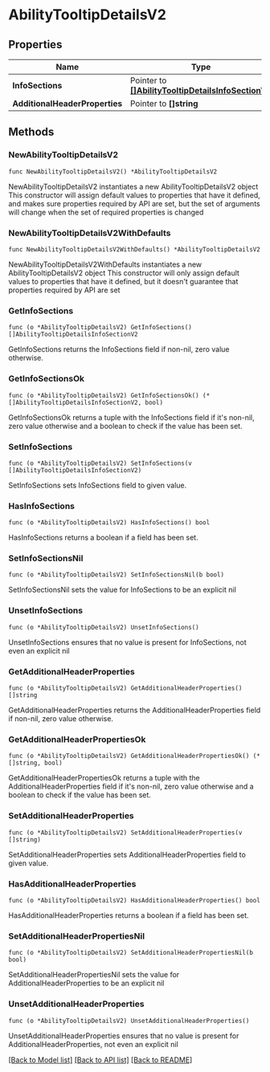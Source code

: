 # AbilityTooltipDetailsV2

## Properties

Name | Type | Description | Notes
------------ | ------------- | ------------- | -------------
**InfoSections** | Pointer to [**[]AbilityTooltipDetailsInfoSectionV2**](AbilityTooltipDetailsInfoSectionV2.md) |  | [optional] 
**AdditionalHeaderProperties** | Pointer to **[]string** |  | [optional] 

## Methods

### NewAbilityTooltipDetailsV2

`func NewAbilityTooltipDetailsV2() *AbilityTooltipDetailsV2`

NewAbilityTooltipDetailsV2 instantiates a new AbilityTooltipDetailsV2 object
This constructor will assign default values to properties that have it defined,
and makes sure properties required by API are set, but the set of arguments
will change when the set of required properties is changed

### NewAbilityTooltipDetailsV2WithDefaults

`func NewAbilityTooltipDetailsV2WithDefaults() *AbilityTooltipDetailsV2`

NewAbilityTooltipDetailsV2WithDefaults instantiates a new AbilityTooltipDetailsV2 object
This constructor will only assign default values to properties that have it defined,
but it doesn't guarantee that properties required by API are set

### GetInfoSections

`func (o *AbilityTooltipDetailsV2) GetInfoSections() []AbilityTooltipDetailsInfoSectionV2`

GetInfoSections returns the InfoSections field if non-nil, zero value otherwise.

### GetInfoSectionsOk

`func (o *AbilityTooltipDetailsV2) GetInfoSectionsOk() (*[]AbilityTooltipDetailsInfoSectionV2, bool)`

GetInfoSectionsOk returns a tuple with the InfoSections field if it's non-nil, zero value otherwise
and a boolean to check if the value has been set.

### SetInfoSections

`func (o *AbilityTooltipDetailsV2) SetInfoSections(v []AbilityTooltipDetailsInfoSectionV2)`

SetInfoSections sets InfoSections field to given value.

### HasInfoSections

`func (o *AbilityTooltipDetailsV2) HasInfoSections() bool`

HasInfoSections returns a boolean if a field has been set.

### SetInfoSectionsNil

`func (o *AbilityTooltipDetailsV2) SetInfoSectionsNil(b bool)`

 SetInfoSectionsNil sets the value for InfoSections to be an explicit nil

### UnsetInfoSections
`func (o *AbilityTooltipDetailsV2) UnsetInfoSections()`

UnsetInfoSections ensures that no value is present for InfoSections, not even an explicit nil
### GetAdditionalHeaderProperties

`func (o *AbilityTooltipDetailsV2) GetAdditionalHeaderProperties() []string`

GetAdditionalHeaderProperties returns the AdditionalHeaderProperties field if non-nil, zero value otherwise.

### GetAdditionalHeaderPropertiesOk

`func (o *AbilityTooltipDetailsV2) GetAdditionalHeaderPropertiesOk() (*[]string, bool)`

GetAdditionalHeaderPropertiesOk returns a tuple with the AdditionalHeaderProperties field if it's non-nil, zero value otherwise
and a boolean to check if the value has been set.

### SetAdditionalHeaderProperties

`func (o *AbilityTooltipDetailsV2) SetAdditionalHeaderProperties(v []string)`

SetAdditionalHeaderProperties sets AdditionalHeaderProperties field to given value.

### HasAdditionalHeaderProperties

`func (o *AbilityTooltipDetailsV2) HasAdditionalHeaderProperties() bool`

HasAdditionalHeaderProperties returns a boolean if a field has been set.

### SetAdditionalHeaderPropertiesNil

`func (o *AbilityTooltipDetailsV2) SetAdditionalHeaderPropertiesNil(b bool)`

 SetAdditionalHeaderPropertiesNil sets the value for AdditionalHeaderProperties to be an explicit nil

### UnsetAdditionalHeaderProperties
`func (o *AbilityTooltipDetailsV2) UnsetAdditionalHeaderProperties()`

UnsetAdditionalHeaderProperties ensures that no value is present for AdditionalHeaderProperties, not even an explicit nil

[[Back to Model list]](../README.md#documentation-for-models) [[Back to API list]](../README.md#documentation-for-api-endpoints) [[Back to README]](../README.md)


